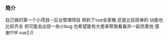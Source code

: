 
### 简介
自己做的第一个小项目--后台管理项目  用到了vue全家桶  还是比较简单的  功能也比较齐全  但可能会出现一些小bug  也希望能有大佬来帮我看看并一起完善他  感谢!!!!#   v u e 2 . 0  
 